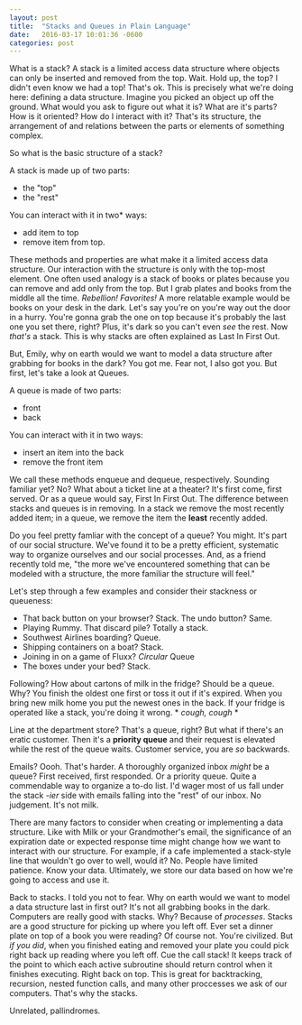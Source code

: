 ```yaml
---
layout: post
title:  "Stacks and Queues in Plain Language"
date:   2016-03-17 10:01:36 -0600
categories: post
---
```


What is a stack? A stack is a limited access data structure where objects can only be inserted and removed from the top. Wait. Hold up, the top? I didn't even know we had a top! That's ok. This is precisely what we're doing here: defining a data structure. Imagine you picked an object up off the ground. What would you ask to figure out what it is? What are it's parts? How is it oriented? How do I interact with it? That's its structure, the arrangement of and relations between the parts or elements of something complex.

So what is the basic structure of a stack?


A stack is made up of two parts: 
* the "top" 
* the "rest" 

You can interact with it in two* ways: 
* add item to top
* remove item from top.

These methods and properties are what make it a limited access data structure. Our interaction with the structure is only with the top-most element. One often used analogy is a stack of books or plates because you can remove and add only from the top. But I grab plates and books from the middle all the time. *Rebellion! Favorites!* A more relatable example would be books on your desk in the dark. Let's say you're on you're way out the door in a hurry. You're gonna grab the one on top because it's probably the last one you set there, right? Plus, it's dark so you can't even *see* the rest. Now *that's* a stack. This is why stacks are often explained as Last In First Out. 

But, Emily, why on earth would we want to model a data structure after grabbing for books in the dark? You got me. Fear not, I also got you. But first, let's take a look at Queues.

A queue is made of two parts:
* front
* back

You can interact with it in two ways: 
* insert an item into the back
* remove the front item

We call these methods enqueue and dequeue, respectively. Sounding familiar yet? No? What about a ticket line at a theater? It's first come, first served. Or as a queue would say, First In First Out. The difference between stacks and queues is in removing. In a stack we remove the most recently added item; in a queue, we remove the item the **least** recently added. 

Do you feel pretty famliar with the concept of a queue? You might. It's part of our social structure. We've found it to be a pretty efficient, systematic way to organize ourselves and our social processes. And, as a friend recently told me, "the more we've encountered something that can be modeled with a structure, the more familiar the structure will feel." 

Let's step through a few examples and consider their stackness or queueness:

* That back button on your browser? Stack. The undo button? Same.
* Playing Rummy. That discard pile? Totally a stack.
* Southwest Airlines boarding? Queue.
* Shipping containers on a boat? Stack.
* Joining in on a game of Fluxx? *Circular* Queue
* The boxes under your bed? Stack.

Following? How about cartons of milk in the fridge? Should be a queue. 
Why? You finish the oldest one first or toss it out if it's expired. 
When you bring new milk home you put the newest ones in the back. If your fridge is operated like a stack, you're doing it wrong. * *cough, cough* *

Line at the department store? That's a queue, right? But what if there's an eratic customer. Then it's a **priority queue** and their request is elevated while the rest of the queue waits. Customer service, you are *so* backwards.

Emails? Oooh. That's harder. A thoroughly organized inbox *might* be a queue? First received, first responded. Or a priority queue. Quite a commendable way to organize a to-do list. I'd wager most of us fall under the stack *-ier* side with emails falling into the "rest"  of our inbox. No judgement. It's not milk.

There are many factors to consider when creating or implementing a data structure. Like with Milk or your Grandmother's email, the significance of an expiration date or expected response time might change how we want to interact with our structure. For example, if a cafe implemented a stack-style line that wouldn't go over to well, would it? No. People have limited patience. Know your data. Ultimately, we store our data based on how we're going to access and use it.

Back to stacks. I told you not to fear.  Why on earth would we want to model a data structure last in first out? It's not all grabbing books in the dark. Computers are really good with stacks. Why? Because of *processes*. Stacks are a good structure for picking up where you left off. Ever set a dinner plate on top of a book you were reading? Of course not. You're civilized. But *if you did*, when you finished eating and removed your plate you could pick right back up reading where you left off. Cue the call stack! It keeps track of the point to which each active subroutine should return control when it finishes executing. Right back on top. This is great for backtracking, recursion, nested function calls, and many other proccesses we ask of our computers. That's why the stacks. 

Unrelated, pallindromes. 


